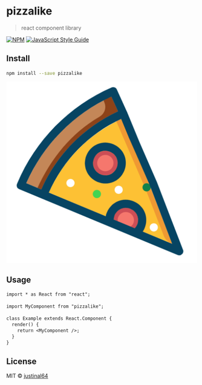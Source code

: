 # pizzalike

> react component library

[![NPM](https://img.shields.io/npm/v/pizzalike.svg)](https://www.npmjs.com/package/pizzalike) [![JavaScript Style Guide](https://img.shields.io/badge/code_style-standard-brightgreen.svg)](https://standardjs.com)

## Install

```bash
npm install --save pizzalike
```

![Alt text](./src/img/pizza.svg?raw=true "Title")

## Usage

```tsx
import * as React from "react";

import MyComponent from "pizzalike";

class Example extends React.Component {
  render() {
    return <MyComponent />;
  }
}
```

## License

MIT © [justinal64](https://github.com/justinal64)
